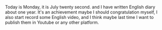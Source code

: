 Today is Monday, it is July twenty second. and I have written English diary about one year. It's an achievement maybe I should congratulation myself, I also start record some English video, and I think maybe last time I want to publish them in Youtube or any other platform.
